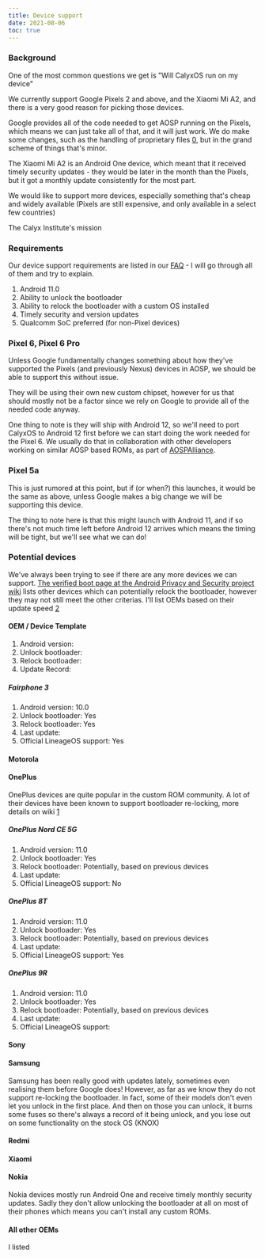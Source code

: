 ```yaml
---
title: Device support
date: 2021-08-06
toc: true
---
```


### Background

One of the most common questions we get is "Will CalyxOS run on my device"

We currently support Google Pixels 2 and above, and the Xiaomi Mi A2, and there is a very good reason for picking those devices.

Google provides all of the code needed to get AOSP running on the Pixels, which means we can just take all of that, and it will just work. We do make some changes, such as the handling of proprietary files [0], but in the grand scheme of things that's minor.

The Xiaomi Mi A2 is an Android One device, which meant that it received timely security updates - they would be later in the month than the Pixels, but it got a monthly update consistently for the most part.

We would like to support more devices, especially something that's cheap and widely available (Pixels are still expensive, and only available in a select few countries)

The Calyx Institute's mission

### Requirements

Our device support requirements are listed in our [FAQ](https://calyxos.org/about/faq/device-support/#requirements-for-supporting-a-new-device) - I will go through all of them and try to explain.

1. Android 11.0
2. Ability to unlock the bootloader
3. Ability to relock the bootloader with a custom OS installed
4. Timely security and version updates
5. Qualcomm SoC preferred (for non-Pixel devices)

### Pixel 6, Pixel 6 Pro
Unless Google fundamentally changes something about how they've supported the Pixels (and previously Nexus) devices in AOSP, we should be able to support this without issue.

They will be using their own new custom chipset, however for us that should mostly not be a factor since we rely on Google to provide all of the needed code anyway.

One thing to note is they will ship with Android 12, so we'll need to port CalyxOS to Android 12 first before we can start doing the work needed for the Pixel 6. We usually do that in collaboration with other developers working on similar AOSP based ROMs, as part of [AOSPAlliance](https://github.com/AOSPAlliance).

### Pixel 5a
This is just rumored at this point, but if (or when?) this launches, it would be the same as above, unless Google makes a big change we will be supporting this device.

The thing to note here is that this might launch with Android 11, and if so there's not much time left before Android 12 arrives which means the timing will be tight, but we'll see what we can do!

### Potential devices
We've always been trying to see if there are any more devices we can support. [The verified boot page at the Android Privacy and Security project wiki](https://hub.libranet.de/wiki/and-priv-sec/wiki/verified-boot) lists other devices which can potentially relock the bootloader, however they may not still meet the other criterias. I'll list OEMs based on their update speed [2][3]

#### OEM / Device Template
1. Android version: 
2. Unlock bootloader:
3. Relock bootloader:
4. Update Record:
    
##### Fairphone 3
1. Android version: 10.0
2. Unlock bootloader: Yes
3. Relock bootloader: Yes
4. Last update:
5. Official LineageOS support: Yes

#### Motorola

#### OnePlus
OnePlus devices are quite popular in the custom ROM community. A lot of their devices have been known to support bootloader re-locking, more details on wiki [1]

##### OnePlus Nord CE 5G
1. Android version: 11.0
2. Unlock bootloader: Yes
3. Relock bootloader: Potentially, based on previous devices
4. Last update:
5. Official LineageOS support: No

##### OnePlus 8T
1. Android version: 11.0
2. Unlock bootloader: Yes
3. Relock bootloader: Potentially, based on previous devices
4. Last update:
5. Official LineageOS support: Yes

##### OnePlus 9R
1. Android version: 11.0
2. Unlock bootloader: Yes
3. Relock bootloader: Potentially, based on previous devices
4. Last update:
5. Official LineageOS support:

#### Sony

#### Samsung
Samsung has been really good with updates lately, sometimes even realising them before Google does!
However, as far as we know they do not support re-locking the bootloader. In fact, some of their models don't even let you unlock in the first place. And then on those you can unlock, it burns some fuses so there's always a record of it being unlock, and you lose out on some functionality on the stock OS (KNOX)

#### Redmi

#### Xiaomi

#### Nokia
Nokia devices mostly run Android One and receive timely monthly security updates. Sadly they don't allow unlocking the bootloader at all on most of their phones which means you can't install any custom ROMs.

#### All other OEMs
I listed 

[0]: https://github.com/AOSPAlliance/android-prepare-vendor
[1]: https://hub.libranet.de/wiki/and-priv-sec/wiki/verified-boot
[2]: https://www.androidpolice.com/2021/03/03/android-phone-security-update-tracker/
[3]: https://www.aosmark.com/